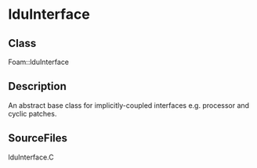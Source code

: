 # lduInterface 
## Class
Foam::lduInterface

## Description
An abstract base class for implicitly-coupled interfaces
e.g. processor and cyclic patches.

## SourceFiles
lduInterface.C

